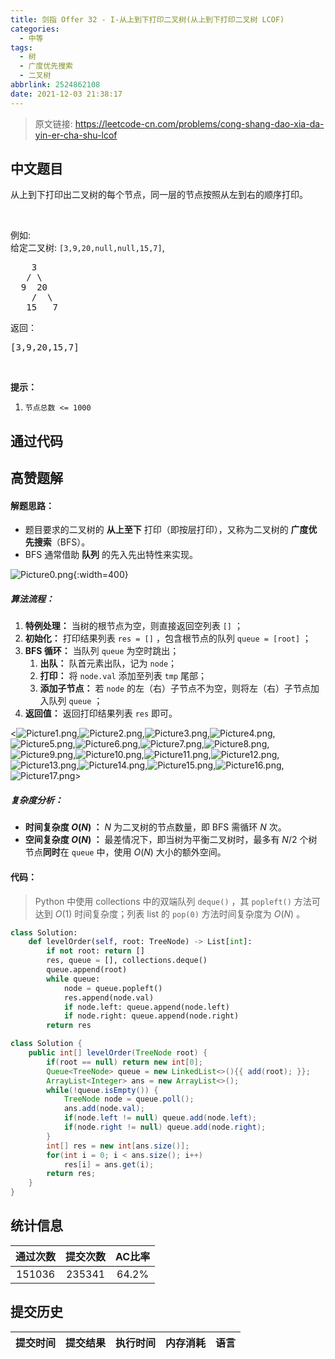 ```yaml
---
title: 剑指 Offer 32 - I-从上到下打印二叉树(从上到下打印二叉树 LCOF)
categories:
  - 中等
tags:
  - 树
  - 广度优先搜索
  - 二叉树
abbrlink: 2524862108
date: 2021-12-03 21:38:17
---
```


> 原文链接: https://leetcode-cn.com/problems/cong-shang-dao-xia-da-yin-er-cha-shu-lcof




## 中文题目
<div><p>从上到下打印出二叉树的每个节点，同一层的节点按照从左到右的顺序打印。</p>

<p>&nbsp;</p>

<p>例如:<br>
给定二叉树:&nbsp;<code>[3,9,20,null,null,15,7]</code>,</p>

<pre>    3
   / \
  9  20
    /  \
   15   7
</pre>

<p>返回：</p>

<pre>[3,9,20,15,7]
</pre>

<p>&nbsp;</p>

<p><strong>提示：</strong></p>

<ol>
	<li><code>节点总数 &lt;= 1000</code></li>
</ol>
</div>

## 通过代码
<RecoDemo>
</RecoDemo>


## 高赞题解
#### 解题思路：

- 题目要求的二叉树的 **从上至下** 打印（即按层打印），又称为二叉树的 **广度优先搜索**（BFS）。
- BFS 通常借助 **队列** 的先入先出特性来实现。

![Picture0.png](../images/cong-shang-dao-xia-da-yin-er-cha-shu-lcof-0.png){:width=400}

##### 算法流程：

1. **特例处理：** 当树的根节点为空，则直接返回空列表 `[]` ；
2. **初始化：** 打印结果列表 `res = []` ，包含根节点的队列 `queue = [root]` ；
3. **BFS 循环：** 当队列 `queue` 为空时跳出；
    1. **出队：** 队首元素出队，记为 `node`；
    2. **打印：** 将 `node.val` 添加至列表 `tmp` 尾部；
    3. **添加子节点：** 若 `node` 的左（右）子节点不为空，则将左（右）子节点加入队列 `queue` ；
4. **返回值：** 返回打印结果列表 `res` 即可。

<![Picture1.png](../images/cong-shang-dao-xia-da-yin-er-cha-shu-lcof-1.png),![Picture2.png](../images/cong-shang-dao-xia-da-yin-er-cha-shu-lcof-2.png),![Picture3.png](../images/cong-shang-dao-xia-da-yin-er-cha-shu-lcof-3.png),![Picture4.png](../images/cong-shang-dao-xia-da-yin-er-cha-shu-lcof-4.png),![Picture5.png](../images/cong-shang-dao-xia-da-yin-er-cha-shu-lcof-5.png),![Picture6.png](../images/cong-shang-dao-xia-da-yin-er-cha-shu-lcof-6.png),![Picture7.png](../images/cong-shang-dao-xia-da-yin-er-cha-shu-lcof-7.png),![Picture8.png](../images/cong-shang-dao-xia-da-yin-er-cha-shu-lcof-8.png),![Picture9.png](../images/cong-shang-dao-xia-da-yin-er-cha-shu-lcof-9.png),![Picture10.png](../images/cong-shang-dao-xia-da-yin-er-cha-shu-lcof-10.png),![Picture11.png](../images/cong-shang-dao-xia-da-yin-er-cha-shu-lcof-11.png),![Picture12.png](../images/cong-shang-dao-xia-da-yin-er-cha-shu-lcof-12.png),![Picture13.png](../images/cong-shang-dao-xia-da-yin-er-cha-shu-lcof-13.png),![Picture14.png](../images/cong-shang-dao-xia-da-yin-er-cha-shu-lcof-14.png),![Picture15.png](../images/cong-shang-dao-xia-da-yin-er-cha-shu-lcof-15.png),![Picture16.png](../images/cong-shang-dao-xia-da-yin-er-cha-shu-lcof-16.png),![Picture17.png](../images/cong-shang-dao-xia-da-yin-er-cha-shu-lcof-17.png)>

##### 复杂度分析：

- **时间复杂度 $O(N)$ ：** $N$ 为二叉树的节点数量，即 BFS 需循环 $N$ 次。
- **空间复杂度 $O(N)$ ：** 最差情况下，即当树为平衡二叉树时，最多有 $N/2$ 个树节点**同时**在 `queue` 中，使用 $O(N)$ 大小的额外空间。

#### 代码：

> Python 中使用 collections 中的双端队列 `deque()` ，其 `popleft()` 方法可达到 $O(1)$ 时间复杂度；列表 list 的 `pop(0)` 方法时间复杂度为 $O(N)$ 。

```python []
class Solution:
    def levelOrder(self, root: TreeNode) -> List[int]:
        if not root: return []
        res, queue = [], collections.deque()
        queue.append(root)
        while queue:
            node = queue.popleft()
            res.append(node.val)
            if node.left: queue.append(node.left)
            if node.right: queue.append(node.right)
        return res
```

```java []
class Solution {
    public int[] levelOrder(TreeNode root) {
        if(root == null) return new int[0];
        Queue<TreeNode> queue = new LinkedList<>(){{ add(root); }};
        ArrayList<Integer> ans = new ArrayList<>();
        while(!queue.isEmpty()) {
            TreeNode node = queue.poll();
            ans.add(node.val);
            if(node.left != null) queue.add(node.left);
            if(node.right != null) queue.add(node.right);
        }
        int[] res = new int[ans.size()];
        for(int i = 0; i < ans.size(); i++)
            res[i] = ans.get(i);
        return res;
    }
}
```

## 统计信息
| 通过次数 | 提交次数 | AC比率 |
| :------: | :------: | :------: |
|    151036    |    235341    |   64.2%   |

## 提交历史
| 提交时间 | 提交结果 | 执行时间 |  内存消耗  | 语言 |
| :------: | :------: | :------: | :--------: | :--------: |
